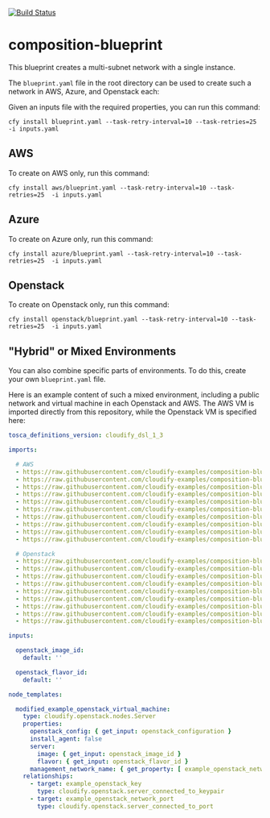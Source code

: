 [![Build Status](https://circleci.com/gh/cloudify-examples/aws-azure-openstack-blueprint.svg?style=shield&circle-token=:circle-token)](https://circleci.com/gh/cloudify-examples/aws-azure-openstack-blueprint)

# composition-blueprint

This blueprint creates a multi-subnet network with a single instance.

The `blueprint.yaml` file in the root directory can be used to create such a network in AWS, Azure, and Openstack each:

Given an inputs file with the required properties, you can run this command:

`cfy install blueprint.yaml --task-retry-interval=10 --task-retries=25  -i inputs.yaml`

## AWS

To create on AWS only, run this command:

`cfy install aws/blueprint.yaml --task-retry-interval=10 --task-retries=25  -i inputs.yaml`

## Azure

To create on Azure only, run this command:

`cfy install azure/blueprint.yaml --task-retry-interval=10 --task-retries=25  -i inputs.yaml`


## Openstack

To create on Openstack only, run this command:

`cfy install openstack/blueprint.yaml --task-retry-interval=10 --task-retries=25  -i inputs.yaml`


## "Hybrid" or Mixed Environments

You can also combine specific parts of environments. To do this, create your own `blueprint.yaml` file.

Here is an example content of such a mixed environment, including a public network and virtual machine in each Openstack and AWS. The AWS VM is imported directly from this repository, while the Openstack VM is specified here:

```yaml
tosca_definitions_version: cloudify_dsl_1_3

imports:

  # AWS
  - https://raw.githubusercontent.com/cloudify-examples/composition-blueprint/master/aws/imports.yaml
  - https://raw.githubusercontent.com/cloudify-examples/composition-blueprint/master/aws/network/vpc.yaml
  - https://raw.githubusercontent.com/cloudify-examples/composition-blueprint/master/aws/network/dhcp-options-set.yaml
  - https://raw.githubusercontent.com/cloudify-examples/composition-blueprint/master/aws/network/public-subnet/subnet.yaml
  - https://raw.githubusercontent.com/cloudify-examples/composition-blueprint/master/aws/network/public-subnet/route-table.yaml
  - https://raw.githubusercontent.com/cloudify-examples/composition-blueprint/master/aws/network/public-subnet/internet-gateway.yaml
  - https://raw.githubusercontent.com/cloudify-examples/composition-blueprint/master/aws/compute/elastic-ip.yaml
  - https://raw.githubusercontent.com/cloudify-examples/composition-blueprint/master/aws/compute/key.yaml
  - https://raw.githubusercontent.com/cloudify-examples/composition-blueprint/master/aws/compute/security-group.yaml
  - https://raw.githubusercontent.com/cloudify-examples/composition-blueprint/master/aws/compute/virtual-machine.yaml

  # Openstack
  - https://raw.githubusercontent.com/cloudify-examples/composition-blueprint/master/openstack/imports.yaml
  - https://raw.githubusercontent.com/cloudify-examples/composition-blueprint/master/openstack/network/external-network.yaml
  - https://raw.githubusercontent.com/cloudify-examples/composition-blueprint/master/openstack/network/open-group.yaml
  - https://raw.githubusercontent.com/cloudify-examples/composition-blueprint/master/openstack/network/public-network/router.yaml
  - https://raw.githubusercontent.com/cloudify-examples/composition-blueprint/master/openstack/network/public-network/floating-ip.yaml
  - https://raw.githubusercontent.com/cloudify-examples/composition-blueprint/master/openstack/network/public-network/network.yaml
  - https://raw.githubusercontent.com/cloudify-examples/composition-blueprint/master/openstack/network/public-network/subnet.yaml
  - https://raw.githubusercontent.com/cloudify-examples/composition-blueprint/master/openstack/network/public-network/port.yaml
  - https://raw.githubusercontent.com/cloudify-examples/composition-blueprint/master/openstack/compute/key.yaml

inputs:

  openstack_image_id:
    default: ''

  openstack_flavor_id:
    default: ''

node_templates:

  modified_example_openstack_virtual_machine:
    type: cloudify.openstack.nodes.Server
    properties:
      openstack_config: { get_input: openstack_configuration }
      install_agent: false
      server:
        image: { get_input: openstack_image_id }
        flavor: { get_input: openstack_flavor_id }
      management_network_name: { get_property: [ example_openstack_network, resource_id ] }
    relationships:
      - target: example_openstack_key
        type: cloudify.openstack.server_connected_to_keypair
      - target: example_openstack_network_port
        type: cloudify.openstack.server_connected_to_port
```